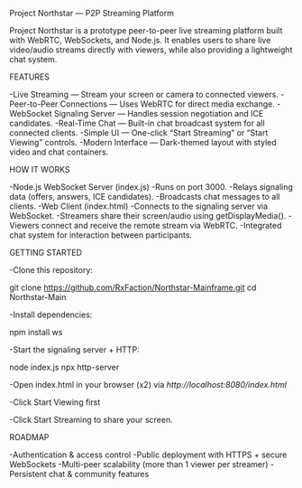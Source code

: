 Project Northstar — P2P Streaming Platform

Project Northstar is a prototype peer-to-peer live streaming platform built with WebRTC, WebSockets, and Node.js. It enables users to share live video/audio streams directly with viewers, while also providing a lightweight chat system.

FEATURES

-Live Streaming — Stream your screen or camera to connected viewers.
-Peer-to-Peer Connections — Uses WebRTC for direct media exchange.
-WebSocket Signaling Server — Handles session negotiation and ICE candidates.
-Real-Time Chat — Built-in chat broadcast system for all connected clients.
-Simple UI — One-click “Start Streaming” or “Start Viewing” controls.
-Modern Interface — Dark-themed layout with styled video and chat containers.

HOW IT WORKS

-Node.js WebSocket Server (index.js)
-Runs on port 3000.
-Relays signaling data (offers, answers, ICE candidates).
-Broadcasts chat messages to all clients.
-Web Client (index.html)
-Connects to the signaling server via WebSocket.
-Streamers share their screen/audio using getDisplayMedia().
-Viewers connect and receive the remote stream via WebRTC.
-Integrated chat system for interaction between participants.

GETTING STARTED

-Clone this repository:

git clone https://github.com/RxFaction/Northstar-Mainframe.git
cd Northstar-Main


-Install dependencies:

npm install ws


-Start the signaling server + HTTP:

node index.js
npx http-server


-Open index.html in your browser (x2) via *http://localhost:8080/index.html*

-Click Start Viewing first 

-Click Start Streaming to share your screen.

ROADMAP

-Authentication & access control
-Public deployment with HTTPS + secure WebSockets
-Multi-peer scalability (more than 1 viewer per streamer)
-Persistent chat & community features
